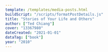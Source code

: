 ```yaml
---
template: /templates/media-posts.html
buildScript: "/scripts/formatPostDetails.js"
title: "Stories of Your Life and Others"
author: ["Ted Chiang"]
cover: "13367980"
dateCreated: "2021-01-01"
dataTag: ["book"]
year: "2010"
---
```

